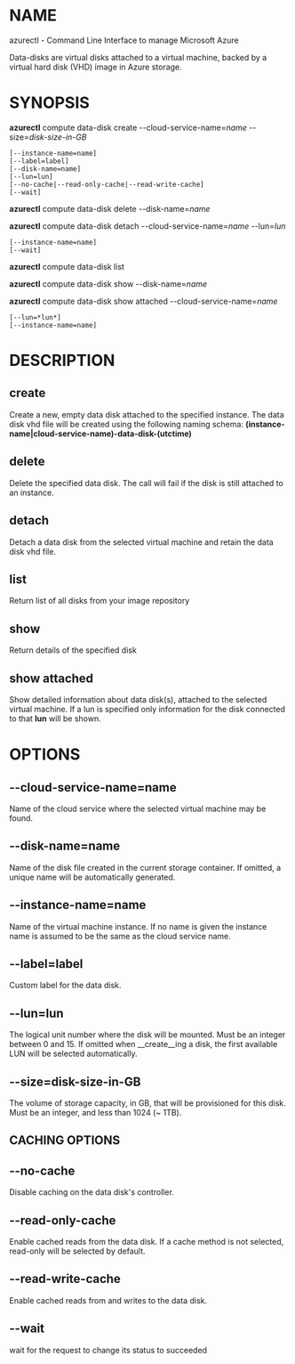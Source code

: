 # NAME

azurectl - Command Line Interface to manage Microsoft Azure

Data-disks are virtual disks attached to a virtual machine, backed by a virtual
hard disk (VHD) image in Azure storage.

# SYNOPSIS

__azurectl__ compute data-disk create --cloud-service-name=*name* --size=*disk-size-in-GB*

    [--instance-name=name]
    [--label=label]
    [--disk-name=name]
    [--lun=lun]
    [--no-cache|--read-only-cache|--read-write-cache]
    [--wait]

__azurectl__ compute data-disk delete --disk-name=*name*

__azurectl__ compute data-disk detach --cloud-service-name=*name* --lun=*lun*

    [--instance-name=name]
    [--wait]

__azurectl__ compute data-disk list

__azurectl__ compute data-disk show --disk-name=*name*

__azurectl__ compute data-disk show attached --cloud-service-name=*name*

    [--lun=*lun*]
    [--instance-name=name]

# DESCRIPTION

## __create__

Create a new, empty data disk attached to the specified instance. The data disk vhd file will be created using the following naming schema: __(instance-name|cloud-service-name)-data-disk-(utctime)__

## __delete__

Delete the specified data disk. The call will fail if the disk is still attached to an instance.

## __detach__

Detach a data disk from the selected virtual machine and retain the data disk vhd file.

## __list__

Return list of all disks from your image repository

## __show__

Return details of the specified disk

## __show attached__

Show detailed information about data disk(s), attached to the selected virtual machine. If a lun is specified only information for the disk connected to that __lun__ will be shown.

# OPTIONS

## __--cloud-service-name=name__

Name of the cloud service where the selected virtual machine may be found.

## __--disk-name=name__

Name of the disk file created in the current storage container. If omitted, a unique name will be automatically generated.

## __--instance-name=name__

Name of the virtual machine instance. If no name is given the instance name is assumed to be the same as the cloud service name.

## __--label=label__

Custom label for the data disk.

## __--lun=lun__

The logical unit number where the disk will be mounted. Must be an integer between 0 and 15. If omitted when __create__ing a disk, the first available LUN will be selected automatically.

## __--size=disk-size-in-GB__

The volume of storage capacity, in GB, that will be provisioned for this disk. Must be an integer, and less than 1024 (~ 1TB).

## CACHING OPTIONS

## __--no-cache__

Disable caching on the data disk's controller.

## __--read-only-cache__

Enable cached reads from the data disk. If a cache method is not selected, read-only will be selected by default.

## __--read-write-cache__

Enable cached reads from and writes to the data disk.

## __--wait__

wait for the request to change its status to succeeded
